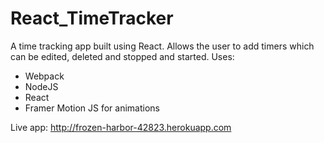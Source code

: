 # React_TimeTracker
A time tracking app built using React. Allows the user to add timers which can be edited, deleted and stopped and started. 
Uses:
- Webpack
- NodeJS
- React
- Framer Motion JS for animations

Live app: http://frozen-harbor-42823.herokuapp.com
